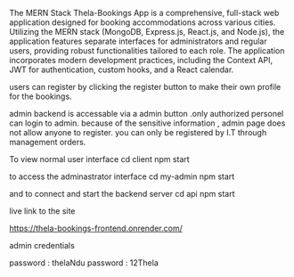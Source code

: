 The MERN Stack Thela-Bookings App is a comprehensive, full-stack web application designed for booking accommodations across various cities. 
Utilizing the MERN stack (MongoDB, Express.js, React.js, and Node.js), the application features separate interfaces for administrators and regular users,
providing robust functionalities tailored to each role. The application incorporates modern development practices,
including the Context API, JWT for authentication, custom hooks, and a React calendar.

users can register by clicking the register button to make their own profile for the bookings.

admin backend is accessable via a admin button .only  authorized personel can login to admin. because of the sensitive information , admin page does not allow anyone to register. you can only be registered by I.T through management orders.  

To view normal user interface 
cd client 
npm start 

to access the adminastrator interface 
cd my-admin
npm start 

and to connect and start the backend server
cd api
npm start

live link to the site

https://thela-bookings-frontend.onrender.com/




admin credentials

password : thelaNdu
password : 12Thela






